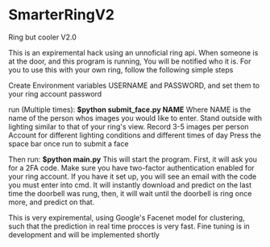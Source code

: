 
# SmarterRingV2
Ring but cooler V2.0

This is an expiremental hack using an unnoficial ring api. When someone is at the door, and this program is running, You will be notified who it is.
For you to use this with your own ring, follow the following simple steps

Create Environment variables USERNAME and PASSWORD, and set them to your ring account password

run (Multiple times):
**$python submit_face.py NAME**
Where NAME is the name of the person whos images you would like to enter.
Stand outside with lighting similar to that of your ring's view.
Record 3-5 images per person 
Account for different lighting conditions and different times of day
Press the space bar once run to submit a face 

Then run:
**$python main.py**
This will start the program. First, it will ask you for a 2FA code. Make sure you have two-factor authentication enabled for your ring account. 
If you have it set up, you will see an email with the code you must enter into cmd.
It will instantly download and predict on the last time the doorbell was rung, then, it will wait until the doorbell is ring
once more, and predict on that.

This is very expiremental, using Google's Facenet model for clustering, such that the prediction in real time procces is very fast. 
Fine tuning is in development and will be implemented shortly

